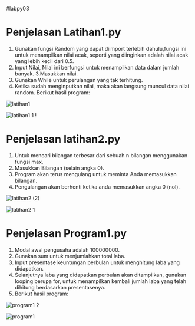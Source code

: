 #labpy03 
# Penjelasan Latihan1.py
1. Gunakan fungsi Random yang dapat diimport terlebih dahulu,fungsi ini untuk menampilkan nilai acak, seperti yang diinginkan adalah nilai acak yang lebih kecil dari 0.5.
2. Input Nilai, Nilai ini berfungsi untuk menampilkan data dalam jumlah banyak. 
3.Masukkan nilai.
4. Gunakan While untuk perulangan yang tak terhitung.
5. Ketika sudah menginputkan nilai, maka akan langsung muncul data nilai random. Berikut hasil program:

![latihan1](https://user-images.githubusercontent.com/57002773/68300094-b0a42880-00cf-11ea-8b8b-ccf4114dc596.png)

![latihan1 1](https://user-images.githubusercontent.com/57002773/68300113-bac62700-00cf-11ea-97c3-ccc41a42b260.png)
!
# Penjelasan latihan2.py
1. Untuk mencari bilangan terbesar dari sebuah n bilangan menggunakan fungsi max.
2. Masukkan Bilangan (selain angka 0).
3. Program akan terus mengulang untuk meminta Anda memasukkan bilangan.
4. Pengulangan akan berhenti ketika anda memasukkan angka 0 (nol).

![latihan2 (2)](https://user-images.githubusercontent.com/57002773/68300127-c1549e80-00cf-11ea-84b3-cd4d0b57e692.png)

![latihan2 1](https://user-images.githubusercontent.com/57002773/68300153-ce718d80-00cf-11ea-8125-648a5ad9463b.png)

# Penjelasan Program1.py
1. Modal awal pengusaha adalah 100000000.
2. Gunakan sum untuk menjumlahkan total laba.
3. Input presentase keuntungan perbulan untuk menghitung laba yang didapatkan.
4. Selanjutnya laba yang didapatkan perbulan akan ditampilkan, gunakan  looping berupa for, untuk menampilkan kembali jumlah laba yang telah dihitung berdasarkan presentasenya.
5. Berikut hasil program:

![program1 2](https://user-images.githubusercontent.com/57002773/68300180-d92c2280-00cf-11ea-8af3-3220de34c1a4.png)

![program1](https://user-images.githubusercontent.com/57002773/68300196-dfba9a00-00cf-11ea-9932-9facda7500da.png)

